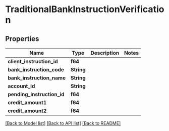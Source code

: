 # TraditionalBankInstructionVerification

## Properties

Name | Type | Description | Notes
------------ | ------------- | ------------- | -------------
**client_instruction_id** | **f64** |  |
**bank_instruction_code** | **String** |  |
**bank_instruction_name** | **String** |  |
**account_id** | **String** |  |
**pending_instruction_id** | **f64** |  |
**credit_amount1** | **f64** |  |
**credit_amount2** | **f64** |  |

[[Back to Model list]](../README.md#documentation-for-models) [[Back to API list]](../README.md#documentation-for-api-endpoints) [[Back to README]](../README.md)
